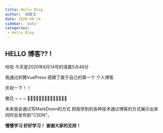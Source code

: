 ```yaml
---
title: Hello Blog
author: '谢夏戈'
date: 2020-08-14
sidebar: 'auto'
categories:
 - Hello Blog
---
```



## HELLO 博客?? !

哈哈 今天是2020年8月14号的凌晨5点48分

我通过折腾VuePress 搭建了属于自己的第一个 个人博客

庆祝一下！！

撒花 ~ ~ ~ 🎇✨🎆🎉🎉🎉🎉🎉🎊🎊🎊🎊🎊🎊

未来我会通过写MarkDown的方式 把我学到的各种技术通过博客的方式展示出来  
同时会发布到"CSDN"。

**慢慢学习 好好学习！ 谢谢大家的支持！**



